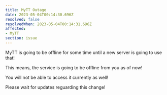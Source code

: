 ```yaml
---
title: MyTT Outage
date: 2023-05-04T00:14:30.696Z
resolved: false
resolvedWhen: 2023-05-04T00:14:31.696Z
affected:
- MyTT
section: issue
---
```


MyTT is going to be offline for some time until a new server is going to use that!

This means, the service is going to be offline from you as of now!

You will not be able to access it currently as well!

Please wait for updates reguarding this change!